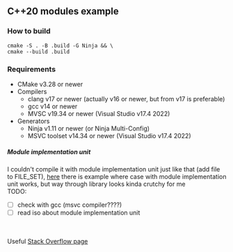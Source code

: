 ## C++20 modules example

### How to build
``` shell
cmake -S . -B .build -G Ninja && \
cmake --build .build
```

### Requirements
- CMake v3.28 or newer
- Compilers
  - clang v17 or newer (actually v16 or newer, but from v17 is preferable)
  - gcc v14 or newer
  - MVSC v19.34 or newer (Visual Studio v17.4 2022)
- Generators
  - Ninja v1.11 or newer (or Ninja Multi-Config)
  - MSVC toolset v14.34 or newer (Visual Studio v17.4 2022)

##### Module implementation unit
I couldn't compile it with module implementation unit just like that (add file to FILE_SET), [here](https://gist.github.com/stripe2933/6a1c7a2fa9a0fc6b3356db5ca5b13c97) there is example where case with module implementation unit works, but way through library looks kinda crutchy for me \
TODO:
- [ ] check with gcc (msvc compiler????)
- [ ] read iso about module implementation unit

\
\
Useful [Stack Overflow page](https://stackoverflow.com/questions/57300495/how-to-use-c20-modules-with-cmake)
